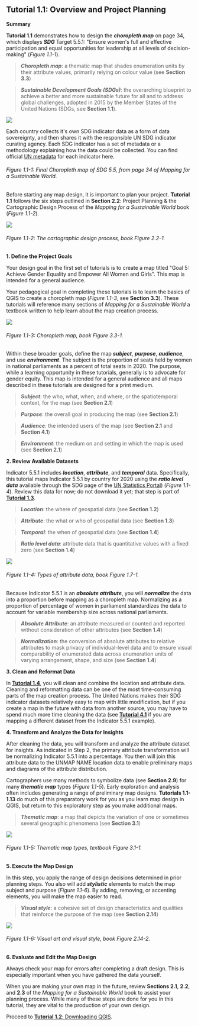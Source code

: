 ## Tutorial 1.1: Overview and Project Planning

**Summary**

**Tutorial 1.1** demonstrates how to design the ***choropleth map*** on page 34, which displays ***SDG*** Target 5.5.1: "Ensure women's full and effective participation and equal opportunities for leadership at all levels of decision-making" (*Figure 1.1-1*). 

> ***Choropleth map***: a thematic map that shades enumeration units by their attribute values, primarily relying on colour value (see **Section 3.3**)

> ***Sustainable Development Goals (SDGs)***: the overarching blueprint to achieve a better and more sustainable future for all and to address global challenges, adopted in 2015 by the Member States of the United Nations (SDGs, see **Section 1.1**).

![](1.1_Scope_images/image_0.png)

Each country collects it's own SDG indicator data as a form of data sovereignty, and then shares it with the responsible UN SDG indicator curating agency. Each SDG indicator has a set of metadata or a methodology explaining how the data could be collected. You can find official <a href="https://unstats.un.org/sdgs/metadata/?text=mar">UN metadata</a> for each indicator here. 

###### Figure 1.1-1: Final Choropleth map of SDG 5.5, from page 34 of Mapping for a Sustainable World.

Before starting any map design, it is important to plan your project. **Tutorial 1.1** follows the six steps outlined in **Section 2.2**: Project Planning & the Cartographic Design Process of the *Mapping for a Sustainable World* book (*Figure 1.1-2*).

![](1.1_Scope_images/image_1.png)

###### Figure 1.1-2: The cartographic design process, book Figure 2.2-1.

**1. Define the Project Goals**

Your design goal in the first set of tutorials is to create a map titled "Goal 5: Achieve Gender Equality and Empower All Women and Girls". This map is intended for a general audience.

Your pedagogical goal in completing these tutorials is to learn the basics of QGIS to create a choropleth map (*Figure 1.1-3*, see **Section 3.3**). These tutorials will reference many sections of *Mapping for a Sustainable World* a textbook written to help learn about the map creation process.

![](1.1_Scope_images/image_2.png)

###### Figure 1.1-3: Choropleth map, book Figure 3.3-1.

Within these broader goals, define the map ***subject***, ***purpose***, ***audience***, and use ***environment***. The subject is the proportion of seats held by women in national parliaments as a percent of total seats in 2020. The purpose, while a learning opportunity in these tutorials, generally is to advocate for gender equity. This map is intended for a general audience and all maps described in these tutorials are designed for a print medium.

> ***Subject***: the who, what, when, and where, or the spatiotemporal context, for the map (see **Section 2.1**)

> ***Purpose***: the overall goal in producing the map (see **Section 2.1**)

> ***Audience***: the intended users of the map (see **Section 2.1** and **Section 4.1**)

> ***Environment***: the medium on and setting in which the map is used (see **Section 2.1**)

**2. Review Available Datasets**

Indicator 5.5.1 includes ***location***, ***attribute***, and ***temporal*** data. Specifically, this tutorial maps Indicator 5.5.1 by country for 2020 using the ***ratio level data*** available through the SDG page of the [UN Statistics Portal](https://unstats.un.org/sdgs/dataportal/database)) (*Figure 1.1-4*). Review this data for now; do not download it yet; that step is part of [**Tutorial 1.3**](/1_Choropleth/1.3_Download_Data.md).

> ***Location***: the where of geospatial data (see **Section 1.2**)

> ***Attribute***: the what or who of geospatial data (see **Section 1.3**)

> ***Temporal***: the when of geospatial data (see **Section 1.4**)

> ***Ratio level data***: attribute data that is quantitative values with a fixed zero (see **Section 1.4**)

![](1.1_Scope_images/image_3.png)

###### Figure 1.1-4: Types of attribute data, book Figure 1.7-1.

Because Indicator 5.5.1 is an ***absolute attribute***, you will ***normalize*** the data into a proportion before mapping as a choropleth map. Normalizing as a proportion of percentage of women in parliament standardizes the data to account for variable membership size across national parliaments.

> ***Absolute Attribute***: an attribute measured or counted and reported without consideration of other attributes (see **Section 1.4**)

> ***Normalization***: the conversion of absolute attributes to relative attributes to mask privacy of individual-level data and to ensure visual comparability of enumerated data across enumeration units of varying arrangement, shape, and size (see **Section 1.4**)

**3. Clean and Reformat Data**

In [**Tutorial 1.4**](/1_Choropleth/1.4_Clean_Data.md), you will clean and combine the location and attribute data. Cleaning and reformatting data can be one of the most time-consuming parts of the map creation process. The United Nations makes their SDG indicator datasets relatively easy to map with little modification, but if you create a map in the future with data from another source, you may have to spend much more time cleaning the data (see [**Tutorial 4.1**](/4_Future_Directions/4.1_Recommendations_own_data.md) if you are mapping a different dataset from the Indicator 5.5.1 example).

**4. Transform and Analyze the Data for Insights**

After cleaning the data, you will transform and analyze the attribute dataset for insights. As indicated in Step 2, the primary attribute transformation will be normalizing Indicator 5.5.1 into a percentage. You then will join this attribute data to the UNMAP NAME location data to enable preliminary maps and diagrams of the attribute distribution.

Cartographers use many methods to symbolize data (see **Section 2.9**) for many ***thematic map*** types (*Figure 1.1-5*). Early exploration and analysis often includes generating a range of preliminary map designs. **Tutorials 1.1-1.13** do much of this preparatory work for you as you learn map design in QGIS, but return to this exploratory step as you make additional maps.

> ***Thematic map***: a map that depicts the variation of one or sometimes several geographic phenomena (see **Section 3.1**)

![](1.1_Scope_images/image_4.png)

###### Figure 1.1-5: Thematic map types, textbook Figure 3.1-1.

**5. Execute the Map Design**

In this step, you apply the range of design decisions determined in prior planning steps. You also will add ***stylistic*** elements to match the map subject and purpose (*Figure 1.1-6*)*.* By adding, removing, or accenting elements, you will make the map easier to read. 

> ***Visual style***: a cohesive set of design characteristics and qualities that reinforce the purpose of the map (see **Section 2.14**)

![](1.1_Scope_images/image_5.png)

###### Figure 1.1-6: Visual art and visual style, book Figure 2.14-2.

**6. Evaluate and Edit the Map Design**

Always check your map for errors after completing a draft design. This is especially important when you have gathered the data yourself.

When you are making your own map in the future, review **Sections 2.1**, **2.2**, and **2.3** of the *Mapping for a Sustainable World* book to assist your planning process. While many of these steps are done for you in this tutorial, they are vital to the production of your own design.

Proceed to [**Tutorial 1.2**: Downloading QGIS](/1_Choropleth/1.2_Download_QGIS.md).


